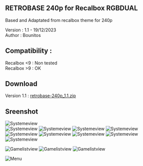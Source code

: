 RETROBASE 240p for Recalbox RGBDUAL
--------------------------------------------------------------------
Based and Adaptated from recalbox theme for 240p

Version : 1.1 - 19/12/2023  
Author : Bounitos

## Compatibility : 
Recalbox <9 : Non tested  
Recalbox >9 : OK  

## Download
Version 1.1 : [retrobase-240p_1.1.zip](https://drive.google.com/file/d/1a8nbyjQuNKr9gG9lvxDUr0wbupZPiSYz/view?usp=drive_link)


## Sreenshot
![Systemeview](https://github.com/BenoitBounar/Theme-Retrobase240p/blob/main/Screenshots/240p/v1.1/Systemview.png?raw=true)  
![Systemeview](https://github.com/BenoitBounar/Theme-Retrobase240p/blob/main/Screenshots/240p/v1.1/Systemview_allgames.png?raw=true)
![Systemeview](https://github.com/BenoitBounar/Theme-Retrobase240p/blob/main/Screenshots/240p/v1.1/Systemview_Atari2600.png?raw=true)
![Systemeview](https://github.com/BenoitBounar/Theme-Retrobase240p/blob/main/Screenshots/240p/v1.1/Systemview_Atari-lynx.png?raw=true)
![Systemeview](https://github.com/BenoitBounar/Theme-Retrobase240p/blob/main/Screenshots/240p/v1.1/Systemview_Dreamcast.png?raw=true)
![Systemeview](https://github.com/BenoitBounar/Theme-Retrobase240p/blob/main/Screenshots/240p/v1.1/Systemview_Game-boy.png?raw=true)
![Systemeview](https://github.com/BenoitBounar/Theme-Retrobase240p/blob/main/Screenshots/240p/v1.1/Systemview_Megadrive.png?raw=true)
![Systemeview](https://github.com/BenoitBounar/Theme-Retrobase240p/blob/main/Screenshots/240p/v1.1/Systemview_Nintendo64.png?raw=true)
![Systemeview](https://github.com/BenoitBounar/Theme-Retrobase240p/blob/main/Screenshots/240p/v1.1/Systemview_Sega-saturn.png?raw=true) 
![Systemeview](https://github.com/BenoitBounar/Theme-Retrobase240p/blob/main/Screenshots/240p/v1.1/Systemview_Vectrex.png?raw=true)  

![Gamelistview](https://github.com/BenoitBounar/Theme-Retrobase240p/blob/main/Screenshots/240p/v1.1/Gamelist.png?raw=true) 
![Gamelistview](https://github.com/BenoitBounar/Theme-Retrobase240p/blob/main/Screenshots/240p/v1.1/Gamelist2.png?raw=true) 
![Gamelistview](https://github.com/BenoitBounar/Theme-Retrobase240p/blob/main/Screenshots/240p/v1.1/Gamelist3.png?raw=true) 

![Menu](https://github.com/BenoitBounar/Theme-Retrobase240p/blob/main/Screenshots/240p/v1.1/Menu.png?raw=true) 

